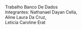 Trabalho Banco De Dados  
Integrantes: Nathanael Dayan Cella,  
Aline Laura Da Cruz,  
Leticia Caroline Erat  
